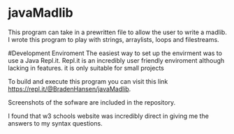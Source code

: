 # javaMadlib
This program can take in a prewritten file to allow the user to write a madlib.
I wrote this program to play with strings, arraylists, loops and filestreams.

#Development Enviroment
The easiest way to set up the envirment was to use a Java Repl.it.
Repl.it is an incredibly user friendly enviroment although lacking in features. it is only suitable for small projects

To build and execute this program you can visit this link https://repl.it/@BradenHansen/javaMadlib.

Screenshots of the sofware are included in the repository.

I found that w3 schools website was incredibly direct in giving me the answers to my syntax questions.
